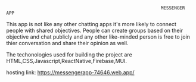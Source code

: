                                                               MESSENGER APP

This app is not like any other chatting apps it's more likely to connect people with shared objectives. People can create groups based on their objective and chat publicly and any other like-minded person is free to join thier conversation and share their opinion as well.

The techonologies used for building the project are HTML,CSS,Javascript,ReactNative,Firebase,MUI.

hosting link: https://messengerapp-74646.web.app/
